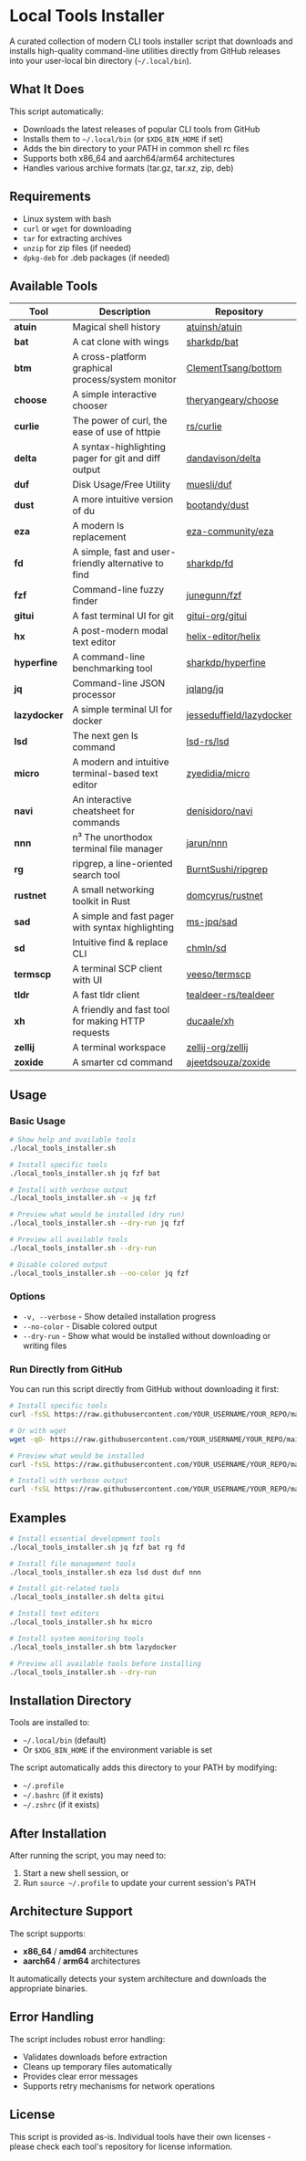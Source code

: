 # Local Tools Installer

A curated collection of modern CLI tools installer script that downloads and installs high-quality command-line utilities directly from GitHub releases into your user-local bin directory (`~/.local/bin`).

## What It Does

This script automatically:

- Downloads the latest releases of popular CLI tools from GitHub
- Installs them to `~/.local/bin` (or `$XDG_BIN_HOME` if set)
- Adds the bin directory to your PATH in common shell rc files
- Supports both x86_64 and aarch64/arm64 architectures
- Handles various archive formats (tar.gz, tar.xz, zip, deb)

## Requirements

- Linux system with bash
- `curl` or `wget` for downloading
- `tar` for extracting archives
- `unzip` for zip files (if needed)
- `dpkg-deb` for .deb packages (if needed)

## Available Tools

| Tool           | Description                                          | Repository                                                              |
| -------------- | ---------------------------------------------------- | ----------------------------------------------------------------------- |
| **atuin**      | Magical shell history                                | [atuinsh/atuin](https://github.com/atuinsh/atuin)                       |
| **bat**        | A cat clone with wings                               | [sharkdp/bat](https://github.com/sharkdp/bat)                           |
| **btm**        | A cross-platform graphical process/system monitor    | [ClementTsang/bottom](https://github.com/ClementTsang/bottom)           |
| **choose**     | A simple interactive chooser                         | [theryangeary/choose](https://github.com/theryangeary/choose)           |
| **curlie**     | The power of curl, the ease of use of httpie         | [rs/curlie](https://github.com/rs/curlie)                               |
| **delta**      | A syntax-highlighting pager for git and diff output  | [dandavison/delta](https://github.com/dandavison/delta)                 |
| **duf**        | Disk Usage/Free Utility                              | [muesli/duf](https://github.com/muesli/duf)                             |
| **dust**       | A more intuitive version of du                       | [bootandy/dust](https://github.com/bootandy/dust)                       |
| **eza**        | A modern ls replacement                              | [eza-community/eza](https://github.com/eza-community/eza)               |
| **fd**         | A simple, fast and user-friendly alternative to find | [sharkdp/fd](https://github.com/sharkdp/fd)                             |
| **fzf**        | Command-line fuzzy finder                            | [junegunn/fzf](https://github.com/junegunn/fzf)                         |
| **gitui**      | A fast terminal UI for git                           | [gitui-org/gitui](https://github.com/gitui-org/gitui)                   |
| **hx**         | A post-modern modal text editor                      | [helix-editor/helix](https://github.com/helix-editor/helix)             |
| **hyperfine**  | A command-line benchmarking tool                     | [sharkdp/hyperfine](https://github.com/sharkdp/hyperfine)               |
| **jq**         | Command-line JSON processor                          | [jqlang/jq](https://github.com/jqlang/jq)                               |
| **lazydocker** | A simple terminal UI for docker                      | [jesseduffield/lazydocker](https://github.com/jesseduffield/lazydocker) |
| **lsd**        | The next gen ls command                              | [lsd-rs/lsd](https://github.com/lsd-rs/lsd)                             |
| **micro**      | A modern and intuitive terminal-based text editor    | [zyedidia/micro](https://github.com/zyedidia/micro)                     |
| **navi**       | An interactive cheatsheet for commands               | [denisidoro/navi](https://github.com/denisidoro/navi)                   |
| **nnn**        | n³ The unorthodox terminal file manager              | [jarun/nnn](https://github.com/jarun/nnn)                               |
| **rg**         | ripgrep, a line-oriented search tool                 | [BurntSushi/ripgrep](https://github.com/BurntSushi/ripgrep)             |
| **rustnet**    | A small networking toolkit in Rust                   | [domcyrus/rustnet](https://github.com/domcyrus/rustnet)                 |
| **sad**        | A simple and fast pager with syntax highlighting     | [ms-jpq/sad](https://github.com/ms-jpq/sad)                             |
| **sd**         | Intuitive find & replace CLI                         | [chmln/sd](https://github.com/chmln/sd)                                 |
| **termscp**    | A terminal SCP client with UI                        | [veeso/termscp](https://github.com/veeso/termscp)                       |
| **tldr**       | A fast tldr client                                   | [tealdeer-rs/tealdeer](https://github.com/tealdeer-rs/tealdeer)         |
| **xh**         | A friendly and fast tool for making HTTP requests    | [ducaale/xh](https://github.com/ducaale/xh)                             |
| **zellij**     | A terminal workspace                                 | [zellij-org/zellij](https://github.com/zellij-org/zellij)               |
| **zoxide**     | A smarter cd command                                 | [ajeetdsouza/zoxide](https://github.com/ajeetdsouza/zoxide)             |

## Usage

### Basic Usage

```bash
# Show help and available tools
./local_tools_installer.sh

# Install specific tools
./local_tools_installer.sh jq fzf bat

# Install with verbose output
./local_tools_installer.sh -v jq fzf

# Preview what would be installed (dry run)
./local_tools_installer.sh --dry-run jq fzf

# Preview all available tools
./local_tools_installer.sh --dry-run

# Disable colored output
./local_tools_installer.sh --no-color jq fzf
```

### Options

- `-v, --verbose` - Show detailed installation progress
- `--no-color` - Disable colored output
- `--dry-run` - Show what would be installed without downloading or writing files

### Run Directly from GitHub

You can run this script directly from GitHub without downloading it first:

```bash
# Install specific tools
curl -fsSL https://raw.githubusercontent.com/YOUR_USERNAME/YOUR_REPO/main/local_tools_installer.sh | bash -s -- jq fzf bat

# Or with wget
wget -qO- https://raw.githubusercontent.com/YOUR_USERNAME/YOUR_REPO/main/local_tools_installer.sh | bash -s -- jq fzf bat

# Preview what would be installed
curl -fsSL https://raw.githubusercontent.com/YOUR_USERNAME/YOUR_REPO/main/local_tools_installer.sh | bash -s -- --dry-run

# Install with verbose output
curl -fsSL https://raw.githubusercontent.com/YOUR_USERNAME/YOUR_REPO/main/local_tools_installer.sh | bash -s -- -v jq fzf bat
```

## Examples

```bash
# Install essential development tools
./local_tools_installer.sh jq fzf bat rg fd

# Install file management tools
./local_tools_installer.sh eza lsd dust duf nnn

# Install git-related tools
./local_tools_installer.sh delta gitui

# Install text editors
./local_tools_installer.sh hx micro

# Install system monitoring tools
./local_tools_installer.sh btm lazydocker

# Preview all available tools before installing
./local_tools_installer.sh --dry-run
```

## Installation Directory

Tools are installed to:

- `~/.local/bin` (default)
- Or `$XDG_BIN_HOME` if the environment variable is set

The script automatically adds this directory to your PATH by modifying:

- `~/.profile`
- `~/.bashrc` (if it exists)
- `~/.zshrc` (if it exists)

## After Installation

After running the script, you may need to:

1. Start a new shell session, or
2. Run `source ~/.profile` to update your current session's PATH

## Architecture Support

The script supports:

- **x86_64** / **amd64** architectures
- **aarch64** / **arm64** architectures

It automatically detects your system architecture and downloads the appropriate binaries.

## Error Handling

The script includes robust error handling:

- Validates downloads before extraction
- Cleans up temporary files automatically
- Provides clear error messages
- Supports retry mechanisms for network operations

## License

This script is provided as-is. Individual tools have their own licenses - please check each tool's repository for license information.
